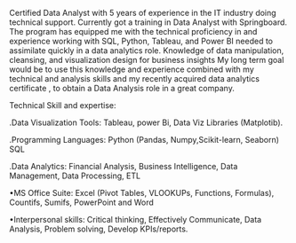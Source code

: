 Certified Data Analyst with 5 years of experience in the IT industry doing technical support. Currently got a training in Data Analyst with Springboard. The program has equipped me with the technical proficiency in and experience working with SQL, Python, Tableau, and Power BI needed to assimilate quickly in a data analytics role. Knowledge of data manipulation, cleansing, and visualization design for business insights
My long term goal would be to use this knowledge and experience combined with my technical and analysis skills and my recently acquired data analytics certificate , to obtain a Data Analysis role in a great company.

Technical Skill and expertise:

.Data Visualization Tools: Tableau, power Bi, Data Viz Libraries (Matplotib).

.Programming Languages: Python (Pandas, Numpy,Scikit-learn, Seaborn) SQL

.Data Analytics: Financial Analysis, Business Intelligence, Data Management, Data Processing, ETL

•MS Office Suite: Excel (Pivot Tables, VLOOKUPs, Functions, Formulas), Countifs, Sumifs, PowerPoint and Word

•Interpersonal skills: Critical thinking, Effectively Communicate, Data Analysis, Problem solving, Develop KPIs/reports.


<!---
purnimasth/purnimasth is a ✨ special ✨ repository because its `README.md` (this file) appears on your GitHub profile.
You can click the Preview link to take a look at your changes.
--->
